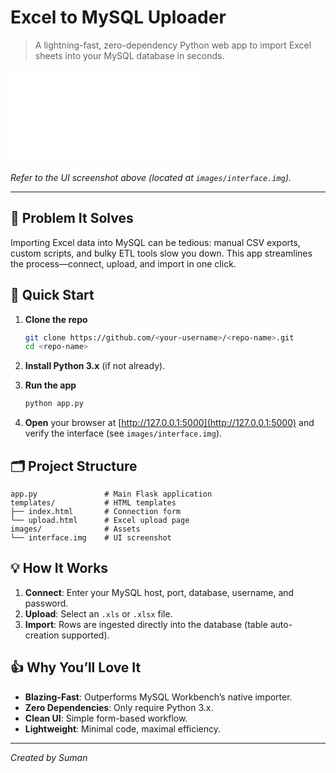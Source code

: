 # Excel to MySQL Uploader

> A lightning-fast, zero-dependency Python web app to import Excel sheets into your MySQL database in seconds.

![App Interface](images/interface.img)

*Refer to the UI screenshot above (located at `images/interface.img`).*

---

## 🧩 Problem It Solves

Importing Excel data into MySQL can be tedious: manual CSV exports, custom scripts, and bulky ETL tools slow you down. This app streamlines the process—connect, upload, and import in one click.

## 🚀 Quick Start

1. **Clone the repo**

   ```bash
   git clone https://github.com/<your-username>/<repo-name>.git
   cd <repo-name>
   ```
2. **Install Python 3.x** (if not already).
3. **Run the app**

   ```bash
   python app.py
   ```
4. **Open** your browser at [http://127.0.0.1:5000](http://127.0.0.1:5000) and verify the interface (see `images/interface.img`).

## 🗂 Project Structure

```plaintext
app.py               # Main Flask application
templates/           # HTML templates
├── index.html       # Connection form
└── upload.html      # Excel upload page
images/              # Assets
└── interface.img    # UI screenshot
```

## 💡 How It Works

1. **Connect**: Enter your MySQL host, port, database, username, and password.
2. **Upload**: Select an `.xls` or `.xlsx` file.
3. **Import**: Rows are ingested directly into the database (table auto-creation supported).

## 👍 Why You’ll Love It

* **Blazing-Fast**: Outperforms MySQL Workbench’s native importer.
* **Zero Dependencies**: Only require Python 3.x.
* **Clean UI**: Simple form-based workflow.
* **Lightweight**: Minimal code, maximal efficiency.

---

*Created by Suman*
